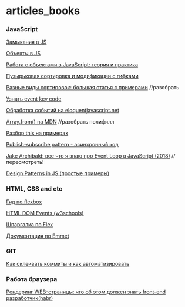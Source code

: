 # articles_books

### JavaScript 

[Замыкания в JS](https://habr.com/post/38642/) 

[Объекты в JS](https://habr.com/company/ruvds/blog/420615/)

[Работа с объектами в JavaScript: теория и практика](https://habr.com/post/48542/)

[Пузырьковая сортировка и модификации с гифками](https://habr.com/post/204600/)

[Разные виды сортировок: большая статья с примерами](https://habr.com/post/335920/) //разобрать

[Узнать event key code](http://keycode.info/)

[Обработка событий на eloquentjavascript.net](http://eloquentjavascript.net/15_event.html#c_KkYEaH5/cU)

[Array.from() на MDN](https://developer.mozilla.org/en-US/docs/Web/JavaScript/Reference/Global_Objects/Array/from) //разобрать полифилл

[Разбор this на примерах](https://habr.com/post/149516/)

[Publish-subscribe pattern - асинхронный код](https://itnext.io/why-every-beginner-front-end-developer-should-know-publish-subscribe-pattern-72a12cd68d44) 

[Jake Archibald: все что я знаю про Event Loop в JavaScript (2018)](https://www.youtube.com/watch?v=j4_9BZezSUA) //пересмотреть! 

[Design Patterns in JS (простые примеры)](https://blog.bitsrc.io/understanding-design-patterns-in-javascript-13345223f2dd)

### HTML, CSS and etc

[Гид по flexbox](https://css-tricks.com/snippets/css/a-guide-to-flexbox/#flexbox-background)

[HTML DOM Events (w3schools)](https://www.w3schools.com/jsref/dom_obj_event.asp)

[Шпаргалка по Flex](http://yoksel.github.io/flex-cheatsheet/)

[Документация по Emmet](https://docs.emmet.io/cheat-sheet/)

### GIT

[Как склеивать коммиты и как автоматизировать](https://htmlacademy.ru/blog/27-how-to-squash-commits-and-why-it-is-needed)

### Работа браузера

[Рендеринг WEB-страницы: что об этом должен знать front-end разработчик(habr)](https://habr.com/post/224187/)
